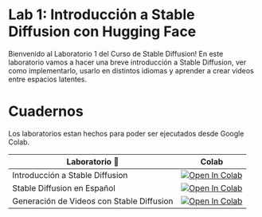# Lab 1: Introducción a Stable Diffusion con Hugging Face

Bienvenido al Laboratorio 1 del Curso de Stable Diffusion! En este laboratorio vamos a hacer una breve introducción a Stable Diffusion, ver como implementarlo, usarlo en distintos idiomas y aprender a crear videos entre espacios latentes.

# Cuadernos

Los laboratorios estan hechos para poder ser ejecutados desde Google Colab.

| **Laboratorio 📖**                         |  **Colab**                                                                                                                                                                                                       |
|-------------------------------------------|------------------------------------------------------------------------------------------------------------------------------------------------------------------------------------------------------------------|
| Introducción a Stable Diffusion           | [![Open In Colab](https://colab.research.google.com/assets/colab-badge.svg)](https://colab.research.google.com/github/mfidabel/fpuna_stable_diffusion/blob/master/lab1/01_Introduccion_a_Stable_Diffusion.ipynb) |
| Stable Diffusion en Español               | [![Open In Colab](https://colab.research.google.com/assets/colab-badge.svg)](https://colab.research.google.com/github/mfidabel/fpuna_stable_diffusion/blob/master/lab1/02_Stable_Diffusion_en_Español.ipynb)     |
| Generación de Videos con Stable Diffusion | [![Open In Colab](https://colab.research.google.com/assets/colab-badge.svg)]()                                                                                                                                   |